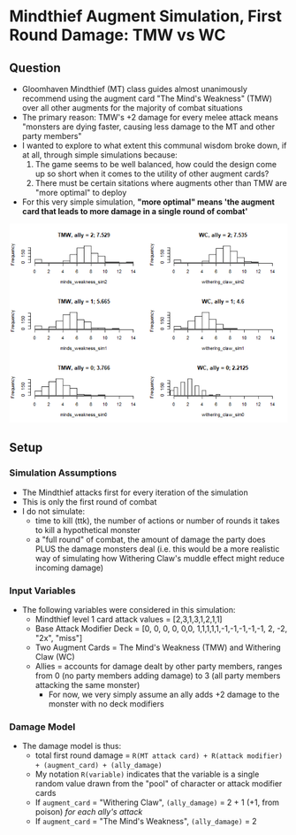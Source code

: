 Mindthief Augment Simulation, First Round Damage: TMW vs WC
================

Question
--------

-   Gloomhaven Mindthief (MT) class guides almost unanimously recommend using the augment card "The Mind's Weakness" (TMW) over all other augments for the majority of combat situations
-   The primary reason: TMW's +2 damage for every melee attack means "monsters are dying faster, causing less damage to the MT and other party members"
-   I wanted to explore to what extent this communal wisdom broke down, if at all, through simple simulations because:
    1.  The game seems to be well balanced, how could the design come up so short when it comes to the utility of other augment cards?
    2.  There must be certain sitations where augments other than TMW are "more optimal" to deploy
-   For this very simple simulation, **"more optimal" means 'the augment card that leads to more damage in a single round of combat'**

![](mindthief_sim_firststrike_rmd_files/figure-markdown_github/unnamed-chunk-1-1.png)

Setup
-----

### Simulation Assumptions

-   The Mindthief attacks first for every iteration of the simulation
-   This is only the first round of combat
-   I do not simulate:
    -   time to kill (ttk), the number of actions or number of rounds it takes to kill a hypothetical monster
    -   a "full round" of combat, the amount of damage the party does PLUS the damage monsters deal (i.e. this would be a more realistic way of simulating how Withering Claw's muddle effect might reduce incoming damage)

### Input Variables

-   The following variables were considered in this simulation:
    -   Mindthief level 1 card attack values = \[2,3,1,3,1,2,1,1\]
    -   Base Attack Modifier Deck = \[0, 0, 0, 0, 0,0, 1,1,1,1,1,-1,-1,-1,-1,-1, 2, -2, "2x", "miss"\]
    -   Two Augment Cards = The Mind's Weakness (TMW) and Withering Claw (WC)
    -   Allies = accounts for damage dealt by other party members, ranges from 0 (no party members adding damage) to 3 (all party members attacking the same monster)
        -   For now, we very simply assume an ally adds +2 damage to the monster with no deck modifiers

### Damage Model

-   The damage model is thus:
    -   total first round damage = `R(MT attack card) + R(attack modifier) + (augment_card) + (ally_damage)`
    -   My notation `R(variable)` indicates that the variable is a single random value drawn from the "pool" of character or attack modifier cards
    -   If `augment_card` = "Withering Claw", `(ally_damage)` = 2 + 1 (+1, from poison) *for each ally's attack*
    -   If `augment_card` = "The Mind's Weakness", `(ally_damage)` = 2
